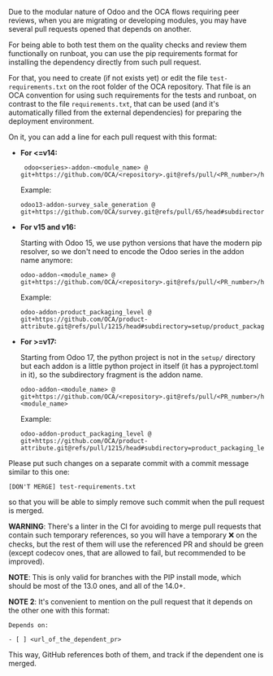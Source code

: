 Due to the modular nature of Odoo and the OCA flows requiring peer reviews, when you are migrating or developing modules, you may have several pull requests opened that depends on another.

For being able to both test them on the quality checks and review them functionally on runboat, you can use the pip requirements format for installing the dependency directly from such pull request.

For that, you need to create (if not exists yet) or edit the file `test-requirements.txt` on the root folder of the OCA repository. That file is an OCA convention for using such requirements for the tests and runboat, on contrast to the file `requirements.txt`, that can be used (and it's automatically filled from the external dependencies) for preparing the deployment environment.

On it, you can add a line for each pull request with this format:

* **For <=v14:**

  ```
   odoo<series>-addon-<module_name> @ git+https://github.com/OCA/<repository>.git@refs/pull/<PR_number>/head#subdirectory=setup/<module_name>
  ```

  Example:

  ```
  odoo13-addon-survey_sale_generation @ git+https://github.com/OCA/survey.git@refs/pull/65/head#subdirectory=setup/survey_sale_generation
  ```

* **For v15 and v16:**

  Starting with Odoo 15, we use python versions that have the modern pip resolver, so we don't need to encode the Odoo series in the addon name anymore:

  ```
  odoo-addon-<module_name> @ git+https://github.com/OCA/<repository>.git@refs/pull/<PR_number>/head#subdirectory=setup/<module_name>
  ```

  Example:

  ```
  odoo-addon-product_packaging_level @ git+https://github.com/OCA/product-attribute.git@refs/pull/1215/head#subdirectory=setup/product_packaging_level
  ```

* **For >=v17:**

  Starting from Odoo 17, the python project is not in the `setup/` directory but each addon is a little python project in itself (it has a pyproject.toml in it), so the subdirectory fragment is the addon name.

  ```
  odoo-addon-<module_name> @ git+https://github.com/OCA/<repository>.git@refs/pull/<PR_number>/head#subdirectory=<module_name>
  ```

  Example:

  ```
  odoo-addon-product_packaging_level @ git+https://github.com/OCA/product-attribute.git@refs/pull/1215/head#subdirectory=product_packaging_level
  ```

Please put such changes on a separate commit with a commit message similar to this one:

```
[DON'T MERGE] test-requirements.txt
```

so that you will be able to simply remove such commit when the pull request is merged.

**WARNING**: There's a linter in the CI for avoiding to merge pull requests that contain such temporary references, so you will have a temporary ❌ on the checks, but the rest of them will use the referenced PR and should be green (except codecov ones, that are allowed to fail, but recommended to be improved).

**NOTE**: This is only valid for branches with the PIP install mode, which should be most of the 13.0 ones, and all of the 14.0+.

**NOTE 2**: It's convenient to mention on the pull request that it depends on the other one with this format:

```
Depends on:

- [ ] <url_of_the_dependent_pr>
```

This way, GitHub references both of them, and track if the dependent one is merged.